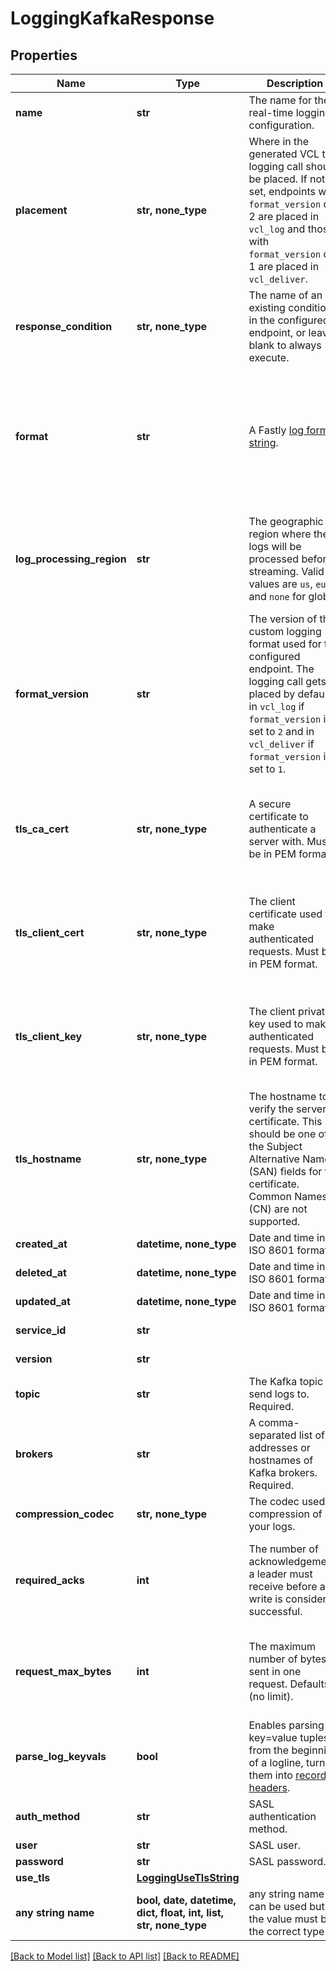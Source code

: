 # LoggingKafkaResponse


## Properties
Name | Type | Description | Notes
------------ | ------------- | ------------- | -------------
**name** | **str** | The name for the real-time logging configuration. | [optional] 
**placement** | **str, none_type** | Where in the generated VCL the logging call should be placed. If not set, endpoints with `format_version` of 2 are placed in `vcl_log` and those with `format_version` of 1 are placed in `vcl_deliver`.  | [optional] 
**response_condition** | **str, none_type** | The name of an existing condition in the configured endpoint, or leave blank to always execute. | [optional] 
**format** | **str** | A Fastly [log format string](https://www.fastly.com/documentation/guides/integrations/streaming-logs/custom-log-formats/). | [optional]  if omitted the server will use the default value of "%h %l %u %t "%r" %&gt;s %b"
**log_processing_region** | **str** | The geographic region where the logs will be processed before streaming. Valid values are `us`, `eu`, and `none` for global. | [optional]  if omitted the server will use the default value of "none"
**format_version** | **str** | The version of the custom logging format used for the configured endpoint. The logging call gets placed by default in `vcl_log` if `format_version` is set to `2` and in `vcl_deliver` if `format_version` is set to `1`.  | [optional]  if omitted the server will use the default value of "2"
**tls_ca_cert** | **str, none_type** | A secure certificate to authenticate a server with. Must be in PEM format. | [optional]  if omitted the server will use the default value of "null"
**tls_client_cert** | **str, none_type** | The client certificate used to make authenticated requests. Must be in PEM format. | [optional]  if omitted the server will use the default value of "null"
**tls_client_key** | **str, none_type** | The client private key used to make authenticated requests. Must be in PEM format. | [optional]  if omitted the server will use the default value of "null"
**tls_hostname** | **str, none_type** | The hostname to verify the server&#39;s certificate. This should be one of the Subject Alternative Name (SAN) fields for the certificate. Common Names (CN) are not supported. | [optional]  if omitted the server will use the default value of "null"
**created_at** | **datetime, none_type** | Date and time in ISO 8601 format. | [optional] [readonly] 
**deleted_at** | **datetime, none_type** | Date and time in ISO 8601 format. | [optional] [readonly] 
**updated_at** | **datetime, none_type** | Date and time in ISO 8601 format. | [optional] [readonly] 
**service_id** | **str** |  | [optional] [readonly] 
**version** | **str** |  | [optional] [readonly] 
**topic** | **str** | The Kafka topic to send logs to. Required. | [optional] 
**brokers** | **str** | A comma-separated list of IP addresses or hostnames of Kafka brokers. Required. | [optional] 
**compression_codec** | **str, none_type** | The codec used for compression of your logs. | [optional] 
**required_acks** | **int** | The number of acknowledgements a leader must receive before a write is considered successful. | [optional]  if omitted the server will use the default value of 1
**request_max_bytes** | **int** | The maximum number of bytes sent in one request. Defaults `0` (no limit). | [optional]  if omitted the server will use the default value of 0
**parse_log_keyvals** | **bool** | Enables parsing of key&#x3D;value tuples from the beginning of a logline, turning them into [record headers](https://cwiki.apache.org/confluence/display/KAFKA/KIP-82+-+Add+Record+Headers). | [optional] 
**auth_method** | **str** | SASL authentication method. | [optional] 
**user** | **str** | SASL user. | [optional] 
**password** | **str** | SASL password. | [optional] 
**use_tls** | [**LoggingUseTlsString**](LoggingUseTlsString.md) |  | [optional] 
**any string name** | **bool, date, datetime, dict, float, int, list, str, none_type** | any string name can be used but the value must be the correct type | [optional]

[[Back to Model list]](../README.md#documentation-for-models) [[Back to API list]](../README.md#documentation-for-api-endpoints) [[Back to README]](../README.md)


